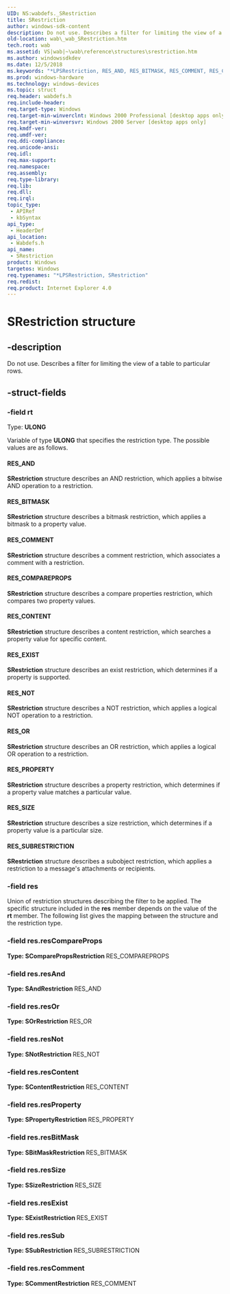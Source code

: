 ```yaml
---
UID: NS:wabdefs._SRestriction
title: SRestriction
author: windows-sdk-content
description: Do not use. Describes a filter for limiting the view of a table to particular rows.
old-location: wab\_wab_SRestriction.htm
tech.root: wab
ms.assetid: VS|wab|~\wab\reference\structures\srestriction.htm
ms.author: windowssdkdev
ms.date: 12/5/2018
ms.keywords: "*LPSRestriction, RES_AND, RES_BITMASK, RES_COMMENT, RES_COMPAREPROPS, RES_CONTENT, RES_EXIST, RES_NOT, RES_OR, RES_PROPERTY, RES_SIZE, RES_SUBRESTRICTION, SRestriction, SRestriction structure [Windows Address Book], _wab_SRestriction, wab._wab_SRestriction, wabdefs/SRestriction"
ms.prod: windows-hardware
ms.technology: windows-devices
ms.topic: struct
req.header: wabdefs.h
req.include-header: 
req.target-type: Windows
req.target-min-winverclnt: Windows 2000 Professional [desktop apps only]
req.target-min-winversvr: Windows 2000 Server [desktop apps only]
req.kmdf-ver: 
req.umdf-ver: 
req.ddi-compliance: 
req.unicode-ansi: 
req.idl: 
req.max-support: 
req.namespace: 
req.assembly: 
req.type-library: 
req.lib: 
req.dll: 
req.irql: 
topic_type:
 - APIRef
 - kbSyntax
api_type:
 - HeaderDef
api_location:
 - Wabdefs.h
api_name:
 - SRestriction
product: Windows
targetos: Windows
req.typenames: "*LPSRestriction, SRestriction"
req.redist: 
req.product: Internet Explorer 4.0
---
```


# SRestriction structure


## -description


Do not use. Describes a filter for limiting the view of a table to particular rows.


## -struct-fields




### -field rt

Type: <b>ULONG</b>

Variable of type <b>ULONG</b> that specifies the restriction type. The possible values are as follows.



#### RES_AND

<b>SRestriction</b> structure describes an AND restriction, which applies a bitwise AND operation to a restriction.



#### RES_BITMASK

<b>SRestriction</b> structure describes a bitmask restriction, which applies a bitmask to a property value.



#### RES_COMMENT

<b>SRestriction</b> structure describes a comment restriction, which associates a comment with a restriction.



#### RES_COMPAREPROPS

<b>SRestriction</b> structure describes a compare properties restriction, which compares two property values. 



#### RES_CONTENT

<b>SRestriction</b> structure describes a content restriction, which searches a property value for specific content. 



#### RES_EXIST

<b>SRestriction</b> structure describes an exist restriction, which determines if a property is supported.



#### RES_NOT

<b>SRestriction</b> structure describes a NOT restriction, which applies a logical NOT operation to a restriction.



#### RES_OR

<b>SRestriction</b> structure describes an OR restriction, which applies a logical OR operation to a restriction.



#### RES_PROPERTY

<b>SRestriction</b> structure describes a property restriction, which determines if a property value matches a particular value.



#### RES_SIZE

<b>SRestriction</b> structure describes a size restriction, which determines if a property value is a particular size.



#### RES_SUBRESTRICTION

<b>SRestriction</b> structure describes a subobject restriction, which applies a restriction to a message's attachments or recipients.


### -field res

Union of restriction structures describing the filter to be applied. The specific structure included in the <b>res</b> member depends on the value of the <b>rt</b> member. The following list gives the mapping between the structure and the restriction type.


### -field res.resCompareProps

<b>Type: <b>SComparePropsRestriction</b>
</b>
RES_COMPAREPROPS


### -field res.resAnd

<b>Type: <b>SAndRestriction</b>
</b>
RES_AND


### -field res.resOr

<b>Type: <b>SOrRestriction</b>
</b>
RES_OR


### -field res.resNot

<b>Type: <b>SNotRestriction</b>
</b>
RES_NOT


### -field res.resContent

<b>Type: <b>SContentRestriction</b>
</b>
RES_CONTENT


### -field res.resProperty

<b>Type: <b>SPropertyRestriction</b>
</b>
RES_PROPERTY


### -field res.resBitMask

<b>Type: <b>SBitMaskRestriction</b>
</b>
RES_BITMASK


### -field res.resSize

<b>Type: <b>SSizeRestriction</b>
</b>
RES_SIZE


### -field res.resExist

<b>Type: <b>SExistRestriction</b>
</b>
RES_EXIST


### -field res.resSub

<b>Type: <b>SSubRestriction</b>
</b>
RES_SUBRESTRICTION


### -field res.resComment

<b>Type: <b>SCommentRestriction</b>
</b>
RES_COMMENT

